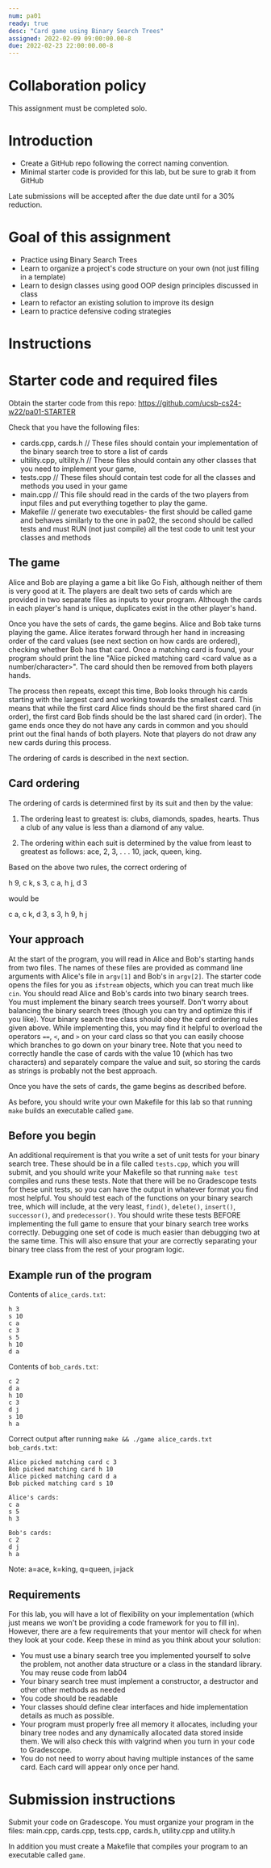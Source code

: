 ```yaml
---
num: pa01
ready: true
desc: "Card game using Binary Search Trees"
assigned: 2022-02-09 09:00:00.00-8
due: 2022-02-23 22:00:00.00-8
---
```


# Collaboration policy
This assignment must be completed solo.

# Introduction

* Create a GitHub repo following the correct naming convention.
* Minimal starter code is provided for this lab, but be sure to grab it from GitHub

Late submissions will be accepted after the due date until  for a 30% reduction. 

# Goal of this assignment

* Practice using Binary Search Trees
* Learn to organize a project's code structure on your own (not just filling in a template)
* Learn to design classes using good OOP design principles discussed in class
* Learn to refactor an existing solution to improve its design
* Learn to practice defensive coding strategies


# Instructions

# Starter code and required files

Obtain the starter code from this repo: <https://github.com/ucsb-cs24-w22/pa01-STARTER>

Check that you have the following files:

* cards.cpp, cards.h    // These files should contain your implementation of the binary search tree to store a list of cards
* ultility.cpp, ultility.h // These files should contain any other classes that you need to implement your game,
* tests.cpp // These files should contain test code for all the classes and methods you used in your game
* main.cpp // This file should read in the cards of the two players from input files and put everything together to play the game.
* Makefile // generate two executables- the first should be called game and behaves similarly to the one in pa02, the second should be called tests and must RUN (not just compile) all the test code to unit test your classes and methods 


## The game

Alice and Bob are playing a game a bit like Go Fish, although neither of them is very good at it. The players are dealt two sets of cards which are provided in two separate files as inputs to your program. Although the cards in each player's hand is unique, duplicates exist in the other player's hand.

Once you have the sets of cards, the game begins. Alice and Bob take turns playing the game. Alice iterates forward through her hand in increasing order of the card values (see next section on how cards are ordered), checking whether Bob has that card. Once a matching card is found, your program should print the line "Alice picked matching card <card suit as a character> <card value as a number/character>". The card should then be removed from both players hands. 

The process then repeats, except this time, Bob looks through his cards starting with the largest card and working towards the smallest card. This means that while the first card Alice finds should be the first shared card (in order), the first card Bob finds should be the last shared card (in order). The game ends once they do not have any cards in common and you should print out the final hands of both players. Note that players do not draw any new cards during this process. 

The ordering of cards is described in the next section.

## Card ordering

The ordering of cards is determined first by its suit and then by the value:  

1. The ordering least to greatest is: clubs, diamonds, spades, hearts. Thus a club of any value is less than a diamond of any value.

2. The ordering within each suit is determined by the value from least to greatest as follows: 
ace, 2, 3, . . . 10, jack, queen, king. 

Based on the above two rules, the correct ordering of

h 9, c k, s 3, c a, h j, d 3

would be

c a, c k, d 3, s 3, h 9, h j

## Your approach

At the start of the program, you will read in Alice and Bob's starting hands from two files. The names of these files are provided as command line arguments with Alice's file in `argv[1]` and Bob's in `argv[2]`. The starter code opens the files for you as `ifstream` objects, which you can treat much like `cin`. You should read Alice and Bob's cards into two binary search trees. You must implement the binary search trees yourself. Don't worry about balancing the binary search trees (though you can try and optimize this if you like). Your binary search tree class should obey the card ordering rules given above. While implementing this, you may find it helpful to overload the operators `==`, `<`, and `>` on your card class so that you can easily choose which branches to go down on your binary tree. Note that you need to correctly handle the case of cards with the value 10 (which has two characters) and separately compare the value and suit, so storing the cards as strings is probably not the best approach.

Once you have the sets of cards, the game begins as described before.

As before, you should write your own Makefile for this lab so that running `make` builds an executable called `game`.

## Before you begin

An additional requirement is that you write a set of unit tests for your binary search tree. These should be in a file called `tests.cpp`, which you will submit, and you should write your Makefile so that running `make test` compiles and runs these tests. Note that there will be no Gradescope tests for these unit tests, so you can have the output in whatever format you find most helpful. You should test each of the functions on your binary search tree, which will include, at the very least, `find()`, `delete()`, `insert()`, `successor()`, and `predecessor()`. You should write these tests BEFORE implementing the full game to ensure that your binary search tree works correctly. Debugging one set of code is much easier than debugging two at the same time. This will also ensure that your are correctly separating your binary tree class from the rest of your program logic.

## Example run of the program

Contents of `alice_cards.txt`:
```
h 3
s 10
c a
c 3
s 5
h 10
d a
```

Contents of `bob_cards.txt`:
```
c 2
d a
h 10
c 3
d j
s 10
h a
```

Correct output after running `make && ./game alice_cards.txt bob_cards.txt`:
```
Alice picked matching card c 3
Bob picked matching card h 10
Alice picked matching card d a
Bob picked matching card s 10

Alice's cards:
c a
s 5
h 3

Bob's cards:
c 2
d j
h a
```

Note: a=ace, k=king, q=queen, j=jack

## Requirements

For this lab, you will have a lot of flexibility on your implementation (which just means we won't be providing a code framework for you to fill in). However, there are a few requirements that your mentor will check for when they look at your code. Keep these in mind as you think about your solution:

* You must use a binary search tree you implemented yourself to solve the problem, not another data structure or a class in the standard library. You may reuse code from lab04
* Your binary search tree must implement a constructor, a destructor and other other methods as needed
* You code should be readable
* Your classes should define clear interfaces and hide implementation details as much as possible. 
* Your program must properly free all memory it allocates, including your binary tree nodes and any dynamically allocated data stored inside them. We will also check this with valgrind when you turn in your code to Gradescope.
* You do not need to worry about having multiple instances of the same card. Each card will appear only once per hand.

# Submission instructions 
Submit your code on Gradescope. You must organize your program in the files: main.cpp, cards.cpp, tests.cpp, cards.h, utility.cpp and utility.h

In addition you must create a Makefile that compiles your program to an executable called `game`.
